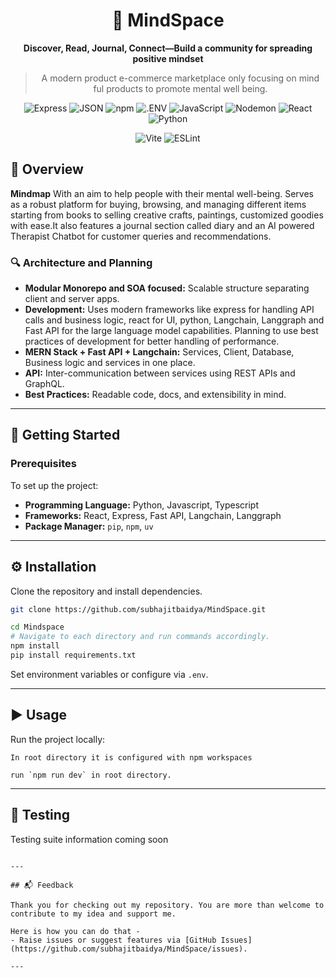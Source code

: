 <div align="center">

# 🌿 MindSpace

**Discover, Read, Journal, Connect—Build a community for spreading positive mindset**

> A modern product e-commerce marketplace only focusing on mind ful products to promote mental well being.

![Express](https://img.shields.io/badge/-Express-black?logo=express&logoColor=white)
![JSON](https://img.shields.io/badge/-JSON-black?logo=json&logoColor=white)
![npm](https://img.shields.io/badge/-npm-CB3837?logo=npm&logoColor=white)
![.ENV](https://img.shields.io/badge/-.ENV-yellow?logo=dotenv&logoColor=black)
![JavaScript](https://img.shields.io/badge/-JavaScript-F7DF1E?logo=javascript&logoColor=black)
![Nodemon](https://img.shields.io/badge/-Nodemon-3C873A?logo=nodemon&logoColor=white)
![React](https://img.shields.io/badge/-React-61DAFB?logo=react&logoColor=black)
![Python](https://img.shields.io/badge/-Python-3776AB?logo=python&logoColor=white)

![Vite](https://img.shields.io/badge/-Vite-646CFF?logo=vite&logoColor=white)
![ESLint](https://img.shields.io/badge/-ESLint-4B32C3?logo=eslint&logoColor=white)

</div>

## 📖 Overview

**Mindmap** With an aim to help people with their mental well-being. Serves as a robust platform for buying, browsing, and managing different items starting from books to selling creative crafts, paintings, customized goodies with ease.It also features a journal section called diary and an AI powered Therapist Chatbot for customer queries and recommendations.

### 🔍 Architecture and Planning

- **Modular Monorepo and SOA focused:** Scalable structure separating client and server apps.
- **Development:** Uses modern frameworks like express for handling API calls and business logic, react for UI, python, Langchain, Langgraph and Fast API for the large language model capabilities.
  Planning to use best practices of development for better handling of performance.
- **MERN Stack + Fast API + Langchain:** Services, Client, Database, Business logic and services in one place.
- **API:** Inter-communication between services using REST APIs and GraphQL.
- **Best Practices:** Readable code, docs, and extensibility in mind.

---

## 🚀 Getting Started

### Prerequisites

To set up the project:

- **Programming Language:** Python, Javascript, Typescript
- **Frameworks:** React, Express, Fast API, Langchain, Langgraph
- **Package Manager:** `pip`, `npm`, `uv`

---

## ⚙️ Installation

Clone the repository and install dependencies.

```bash
git clone https://github.com/subhajitbaidya/MindSpace.git
```

```bash
cd Mindspace
# Navigate to each directory and run commands accordingly.
npm install
pip install requirements.txt
```

Set environment variables or configure via `.env`.

---

## ▶️ Usage

Run the project locally:

```
In root directory it is configured with npm workspaces

run `npm run dev` in root directory.

```

---

## 🧪 Testing

Testing suite information coming soon

```

---

## 📬 Feedback

Thank you for checking out my repository. You are more than welcome to contribute to my idea and support me.

Here is how you can do that -
- Raise issues or suggest features via [GitHub Issues](https://github.com/subhajitbaidya/MindSpace/issues).

---
```
